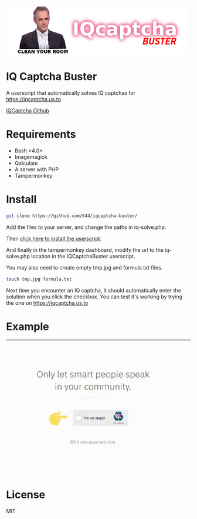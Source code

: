 <h1 align="center">
  <a href="https://www.reddit.com/r/iamverysmart/">
    <img src="LOL.png" alt="ZeroIQcaptcha">
  </a>
</h1>

# IQ Captcha Buster
A userscript that automatically solves IQ captchas for https://iqcaptcha.us.to

[IQCaptcha Github](https://github.com/ballerburg9005/IQcaptcha)

# Requirements
- Bash >4.0+
- Imagemagick
- Qalculate
- A server with PHP
- Tampermonkey

# Install
```bash
git clone https://github.com/644/iqcaptcha-buster/
```

Add the files to your server, and change the paths in iq-solve.php.

Then [click here to install the userscript](https://raw.githubusercontent.com/644/iqcaptcha-buster/main/iqcaptcha.user.js).

And finally in the tampermonkey dashboard, modify the url to the iq-solve.php location in the IQCaptchaBuster userscript.

You may also need to create empty tmp.jpg and formula.txt files.
```bash
touch tmp.jpg formula.txt
```

Next time you encounter an IQ captcha, it should automatically enter the solution when you click the checkbox. You can test it's working by trying the one on https://iqcaptcha.us.to

# Example
![Example](https://raw.githubusercontent.com/644/iqcaptcha-buster/main/example.gif)

# License
MIT
